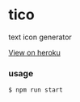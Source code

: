 # tico

text icon generator

[View on heroku](https://tico-gen.herokuapp.com/)

### usage

```
$ npm run start
```
